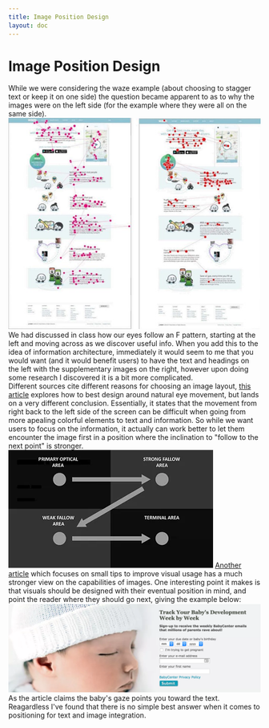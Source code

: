 ```yaml
---
title: Image Position Design
layout: doc
---
```


# Image Position Design

While we were considering the waze example (about choosing to stagger text or keep it on one side) the question became apparent to as to why the images were on the left side (for the example where they were all on the same side).  
![Waze Eye Tracker](images/waze.jpg) 
We had discussed in class how our eyes follow an F pattern, starting at the left and moving across as we discover useful info. When you add this to the idea of information architecture, immediately it would seem to me that you would want (and it would benefit users) to have the text and headings on the left with the supplementary images on the right, however upon doing some research I discovered it is a bit more complicated.  
Different sources cite different reasons for choosing an image layout, <a href="[url](https://medium.com/@CallaghanDesign/left-or-right-824aee5f96c9)">this article</a> explores how to best design around natural eye movement, but lands on a very different conclusion. Essentially, it states that the movement from right back to the left side of the screen can be difficult when going from more apealing colorful elements to text and information. So while we want users to focus on the information, it actually can work better to let them encounter the image first in a position where the inclination to "follow to the next point" is stronger.
![Follow Points](images/follow.PNG)
<a href="[url](https://www.impactplus.com/blog/aligning-copy-and-visuals)">Another article</a> which focuses on small tips to improve visual usage has a much stronger view on the capabilities of images. One interesting point it makes is that visuals should be designed with their eventual position in mind, and point the reader where they should go next, giving the example below:  
![Follow Points](images/baby%20gaze.png)
As the article claims the baby's gaze points you toward the text. Reagardless I've found that there is no simple best answer when it comes to positioning for text and image integration.
